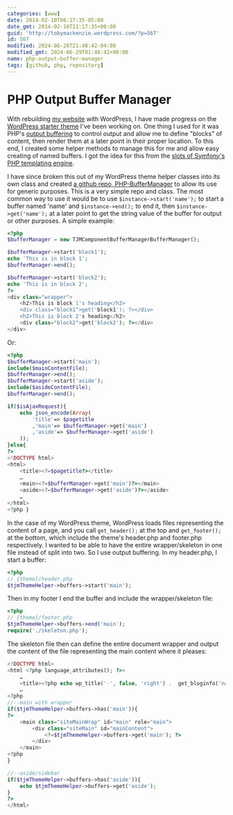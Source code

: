 ```yaml
---
categories: [www]
date: 2014-02-10T06:17:35-05:00
date_gmt: 2014-02-10T11:17:35+00:00
guid: 'http://tobymackenzie.wordpress.com/?p=567'
id: 567
modified: 2024-06-28T21:48:42-04:00
modified_gmt: 2024-06-29T01:48:42+00:00
name: php-output-buffer-manager
tags: [github, php, repository]
---
```


PHP Output Buffer Manager
=========================

With rebuilding [my website](https://www.tobymackenzie.com) with WordPress, I have made progress on the [WordPress starter theme](https://tobymackenzie.com/blog/2013/07/16/working-on-a-new-wordpress-bare-theme/#more-543) I've been working on.  One thing I used for it was PHP's [output buffering](http://www.php.net/manual/en/book.outcontrol.php) to control output and allow me to define "blocks" of content, then render them at a later point in their proper location.  To this end, I created some helper methods to manage this for me and allow easy creating of named buffers.  I got the idea for this from the [slots of Symfony's PHP templating engine](http://symfony.com/doc/current/book/templating.html).

I have since broken this out of my WordPress theme helper classes into its own class and created [a github repo, PHP-BufferManager](https://github.com/tobymackenzie/PHP-BufferManager) to allow its use for generic purposes.  This is a very simple repo and class.  The most common way to use it would be to use `$instance->start('name');` to start a buffer named 'name' and `$instance->end();` to end it, then `$instance->get('name');` at a later point to get the string value of the buffer for output or other purposes.  A simple example:

<!--more-->

``` php
<?php
$bufferManager = new TJMComponentBufferManagerBufferManager();

$bufferManager->start('block1');
echo 'This is in block 1';
$bufferManager->end();

$bufferManager->start('block2');
echo 'This is in block 2';
?>
<div class="wrapper">
	<h2>This is block 1's heading</h2>
	<div class="block1">get('block1'); ?></div>
	<h2>This is block 2's heading</h2>
	<div class="block2">get('block2'); ?></div>
</div>
```

Or:

``` php
<?php
$bufferManager->start('main');
include($mainContentFile);
$bufferManager->end();
$bufferManager->start('aside');
include($asideContentFile);
$bufferManager->end();

if($isAjaxRequest){
	echo json_encode(Array(
		'title'=> $pagetitle
		,'main'=> $bufferManager->get('main')
		,'aside'=> $bufferManager->get('aside')
	));
}else{
?>
<!DOCTYPE html>
<html>
	<title><?=$pagetitle?></title>
	…
	<main><?=$bufferManager->get('main')?></main>
	<aside><?=$bufferManager->get('aside')?></aside>
	…
</html>
<?php }
```

In the case of my WordPress theme, WordPress loads files representing the content of a page, and you call `get_header();` at the top and `get_footer();` at the bottom, which include the theme's header.php and footer.php respectively.  I wanted to be able to have the entire wrapper/skeleton in one file instead of split into two.  So I use output buffering.  In my header.php, I start a buffer:

``` php
<?php
// {theme}/header.php
$tjmThemeHelper->buffers->start('main');
```

Then in my footer I end the buffer and include the wrapper/skeleton file:

``` php
<?php
// {theme}/footer.php
$tjmThemeHelper->buffers->end('main');
require('./skeleton.php');
```

The skeleton file then can define the entire document wrapper and output the content of the file representing the main content where it pleases:

``` php
<!DOCTYPE html>
<html <?php language_attributes(); ?>>
	…
	<title><?php echo wp_title('-', false, 'right') .  get_bloginfo('name'); ?></title>
	…
<?php
//--main with wrapper
if($tjmThemeHelper->buffers->has('main')){
?>
	<main class="siteMainWrap" id="main" role="main">
		<div class="siteMain" id="mainContent">
			<?=$tjmThemeHelper->buffers->get('main'); ?>
		</div>
	</main>
<?php
}

//--aside/sidebar
if($tjmThemeHelper->buffers->has('aside')){
	echo $tjmThemeHelper->buffers->get('aside');
}
?>
</html>
```
